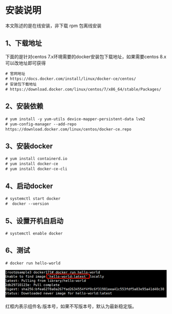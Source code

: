 # 安装说明

本文陈述的是在线安装，非下载 rpm 包离线安装

## 1、下载地址

下面的是针对centos 7.x环境需要的docker安装包下载地址，如果需要centos 8.x可以改地址即可获得

```shell
# 官网地址
# https://docs.docker.com/install/linux/docker-ce/centos/
# 安装包下载地址
# https://download.docker.com/linux/centos/7/x86_64/stable/Packages/
```

## 2、安装依赖

```shell
# yum install -y yum-utils device-mapper-persistent-data lvm2
# yum-config-manager --add-repo  https://download.docker.com/linux/centos/docker-ce.repo
```

 ## 3、安装docker

```shell
# yum install containerd.io
# yum install docker-ce
# yum install docker-ce-cli 
```

## 4、启动docker

```shell
# systemctl start docker
#  docker --version
```

## 5、设置开机自启动

```shell
# systemctl enable docker
```

## 6、测试

```shell
# docker run hello-world
```

<img src="images/hello-world.png" alt="hello-world" style="zoom:80%;" />

红框内表示组件名:版本号，如果不写版本号，默认为最新稳定版。
